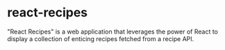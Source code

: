 # react-recipes
"React Recipes" is a web application that leverages the power of React to display a collection of enticing recipes fetched from a recipe API.
